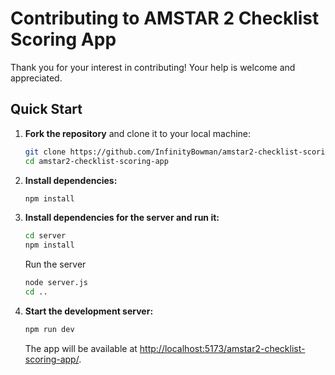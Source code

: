 # Contributing to AMSTAR 2 Checklist Scoring App

Thank you for your interest in contributing! Your help is welcome and appreciated.

## Quick Start

1. **Fork the repository** and clone it to your local machine:
   ```sh
   git clone https://github.com/InfinityBowman/amstar2-checklist-scoring-app.git
   cd amstar2-checklist-scoring-app
   ```
2. **Install dependencies:**
   ```sh
   npm install
   ```
3. **Install dependencies for the server and run it:**
   ```sh
   cd server
   npm install
   ```
   Run the server
   ```sh
   node server.js
   cd ..
   ```

4. **Start the development server:**
   ```sh
   npm run dev
   ```
   The app will be available at [http://localhost:5173/amstar2-checklist-scoring-app/](http://localhost:5173/amstar2-checklist-scoring-app/).
